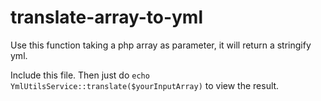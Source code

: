 # translate-array-to-yml

Use this function taking a php array as parameter, it will return a stringify yml.

Include this file.
Then just do `echo YmlUtilsService::translate($yourInputArray)` to view the result.
